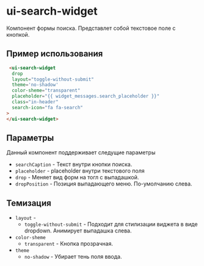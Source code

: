 # ui-search-widget
  Компонент формы поиска. Представлет собой текстовое поле с кнопкой.

## Пример использования

````html
 <ui-search-widget
  drop
  layout="toggle-without-submit"
  theme='no-shadow'
  color-sheme="transparent"
  placeholder="{{ widget_messages.search_placeholder }}"
  class="in-header"
  search-icon="fa fa-search"
>
</ui-search-widget>
````

## Параметры

Данный компонент поддерживает следущие параметры

* `searchCaption` - Текст внутри кнопки поиска.
* `placeholder` - placeholder внутри текстового поля
* `drop` - Меняет вид форм на тогл с выпадашкой.
* `dropPosition` - Позиция выпадающего меню. По-умолчанию слева.

## Темизация
* `layout` - 
  - `toggle-without-submit` - Подходит для стилизации виджета в виде dropdown. Анимирует выпадашка слева. 
* `color-sheme`
  - `transparent` - Кнопка прозрачная.
* `theme`
  - `no-shadow` - Убирает тень поля ввода.